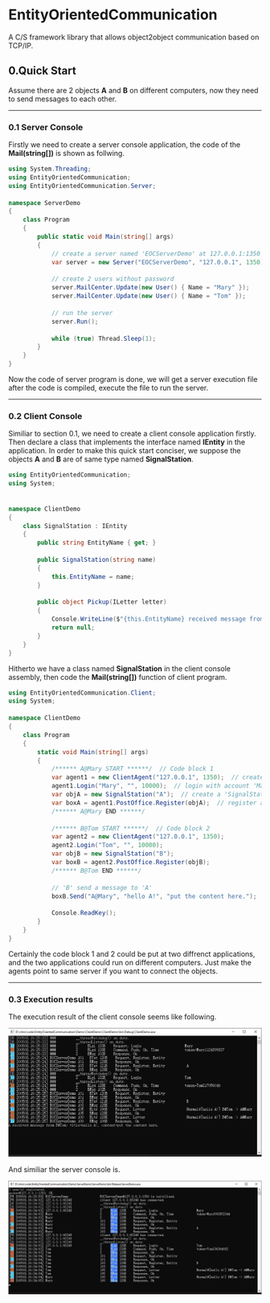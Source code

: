 # EntityOrientedCommunication
A C/S framework library that allows object2object communication based on TCP/IP.

## 0.Quick Start
Assume there are 2 objects **A** and **B** on different computers, now they need to send messages to each other.

- - -

### 0.1 Server Console
Firstly we need to create a server console application, the code of the **Mail(string[])** is shown as follwing.

```c#
using System.Threading;
using EntityOrientedCommunication;
using EntityOrientedCommunication.Server;

namespace ServerDemo
{
    class Program
    {
        public static void Main(string[] args)
        {
        	// create a server named 'EOCServerDemo' at 127.0.0.1:1350
            var server = new Server("EOCServerDemo", "127.0.0.1", 1350);

            // create 2 users without password
            server.MailCenter.Update(new User() { Name = "Mary" });
            server.MailCenter.Update(new User() { Name = "Tom" });

            // run the server
            server.Run();

            while (true) Thread.Sleep(1);
        }
    }
}
```

Now the code of server program is done, we will get a server execution file after the code is compiled, execute the file to run the server.

- - -

### 0.2 Client Console

Similiar to section 0.1, we need to create a client console application firstly. Then declare a class that implements the interface named **IEntity** in the application. In order to make this quick start conciser, we suppose the objects **A** and **B** are of same type named **SignalStation**.

```c#
using EntityOrientedCommunication;
using System;


namespace ClientDemo
{
    class SignalStation : IEntity
    {
        public string EntityName { get; }

        public SignalStation(string name)
        {
            this.EntityName = name;
        }

        public object Pickup(ILetter letter)
        {
            Console.WriteLine($"{this.EntityName} received message from {letter.Sender}: {letter.Title}, {letter.Content}");
            return null;
        }
    }
}
```

Hitherto we have a class named **SignalStation** in the client console assembly, then code the **Mail(string[])** function of client program.

```c#
using EntityOrientedCommunication.Client;
using System;

namespace ClientDemo
{
    class Program
    {
        static void Main(string[] args)
        {
            /****** A@Mary START ******/  // Code block 1
            var agent1 = new ClientAgent("127.0.0.1", 1350);  // create a client agent with specified server IP and port
            agent1.Login("Mary", "", 10000);  // login with account 'Mary' without password
            var objA = new SignalStation("A");  // create a 'SignalStation' instance named 'A'
            var boxA = agent1.PostOffice.Register(objA);  // register a mailbox for 'A' to grant it to communicate with other entities
            /****** A@Mary END ******/

            /****** B@Tom START ******/  // Code block 2
            var agent2 = new ClientAgent("127.0.0.1", 1350);
            agent2.Login("Tom", "", 10000);
            var objB = new SignalStation("B");
            var boxB = agent2.PostOffice.Register(objB);
            /****** B@Tom END ******/

            // 'B' send a message to 'A'
            boxB.Send("A@Mary", "hello A!", "put the content here.");

            Console.ReadKey();
        }
    }
}
```

Certainly the code block 1 and 2 could be put at two diffrenct applications, and the two applications could run on different computers. Just make the agents point to same server if you want to connect the objects.

- - -

### 0.3 Execution results

The execution result of the client console seems like following.

![Client console execution result](https://github.com/chrisking94/EntityOrientedCommunication/raw/master/.img/client_console_snapshot.png "Client console execution result")

And similiar the server console is.

![Server console execution result](https://github.com/chrisking94/EntityOrientedCommunication/raw/master/.img/server_console_snapshot.png "Server console execution result")